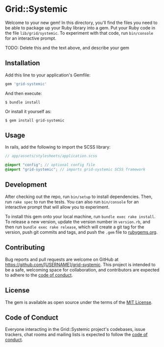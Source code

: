 # Grid::Systemic

Welcome to your new gem! In this directory, you'll find the files you need to be able to package up your Ruby library into a gem. Put your Ruby code in the file `lib/grid/systemic`. To experiment with that code, run `bin/console` for an interactive prompt.

TODO: Delete this and the text above, and describe your gem

## Installation

Add this line to your application's Gemfile:

```ruby
gem 'grid-systemic'
```

And then execute:

    $ bundle install

Or install it yourself as:

    $ gem install grid-systemic

## Usage

In rails, add the following to import the SCSS library:

```SCSS
// app/assets/stylesheets/application.scss

@import "config"; // optional config file
@import "grid-systemic"; // imports grid-systemic SCSS framework
```

## Development

After checking out the repo, run `bin/setup` to install dependencies. Then, run `rake spec` to run the tests. You can also run `bin/console` for an interactive prompt that will allow you to experiment.

To install this gem onto your local machine, run `bundle exec rake install`. To release a new version, update the version number in `version.rb`, and then run `bundle exec rake release`, which will create a git tag for the version, push git commits and tags, and push the `.gem` file to [rubygems.org](https://rubygems.org).

## Contributing

Bug reports and pull requests are welcome on GitHub at https://github.com/[USERNAME]/grid-systemic. This project is intended to be a safe, welcoming space for collaboration, and contributors are expected to adhere to the [code of conduct](https://github.com/[USERNAME]/grid-systemic/blob/master/CODE_OF_CONDUCT.md).


## License

The gem is available as open source under the terms of the [MIT License](https://opensource.org/licenses/MIT).

## Code of Conduct

Everyone interacting in the Grid::Systemic project's codebases, issue trackers, chat rooms and mailing lists is expected to follow the [code of conduct](https://github.com/[USERNAME]/grid-systemic/blob/master/CODE_OF_CONDUCT.md).
